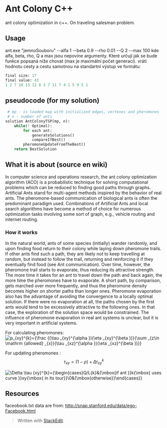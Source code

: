# Ant Colony C++
ant colony optimization in c++. On traveling salesman problem.

## Usage
ant.exe "jemnoSouboru" --alfa 1 --beta 0.9 --rho 0.01 --Q 2 --max 100
kde alfa, beta, rho, Q a max jsou nepovine argumenty. Které určují jak se bude funkce popsaná níže chovat (max je maximální počet generací). 
vrátí hodnotu cesty a cestu samotnou na standartní výstup ve formátu:
``` python
final size: 17
final value: 43
1 2 7 10 13 12 8 3 7 11 7 4 1 5 9 5 1
```

## pseudocode (for my solution)
``` python
 # mp - is loaded map with initialized edges, vertexes and pheromones
 # n - number of ants
solution AntColonyTSP(mp, n): 
    while(! Optimal):
		for each ant:
			generateSolutions()
			compareIfBest()
		pheromoneUpdateFromTheBest()
	return BestSolution
```

## What it is about (source en wiki) 
In computer science and operations research, the ant colony optimization algorithm (ACO) is a probabilistic technique for solving computational problems which can be reduced to finding good paths through graphs.
 Artificial Ants stand for multi-agent methods inspired by the behavior of real ants. The pheromone-based communication of biological ants is often the predominant paradigm used.
 Combinations of Artificial Ants and local search algorithms have become a method of choice for numerous optimization tasks involving some sort of graph, e.g., vehicle routing and internet routing.

### How it works
	
In the natural world, ants of some species (initially) wander randomly, and upon finding food return to their colony while laying down pheromone trails.
If other ants find such a path, they are likely not to keep travelling at random, but instead to follow the trail, returning and reinforcing it if they eventually find food (see Ant communication). 
Over time, however, the pheromone trail starts to evaporate, thus reducing its attractive strength. The more time it takes for an ant to travel down the path and back again, the more time the pheromones have to evaporate.
 A short path, by comparison, gets marched over more frequently, and thus the pheromone density becomes higher on shorter paths than longer ones.
 Pheromone evaporation also has the advantage of avoiding the convergence to a locally optimal solution.
 If there were no evaporation at all, the paths chosen by the first ants would tend to be excessively attractive to the following ones.
 In that case, the exploration of the solution space would be constrained. The influence of pheromone evaporation in real ant systems is unclear, but it is very important in artificial systems.

For calculating pheromones:
![p_{xy}^{k}={\frac {(\tau _{xy}^{\alpha })(\eta _{xy}^{\beta })}{\sum _{z\in \mathrm {allowed} _{x}}(\tau _{xz}^{\alpha })(\eta _{xz}^{\beta })}}](https://wikimedia.org/api/rest_v1/media/math/render/svg/a55af3e02c1e319b5b8be2c626e6cf851e8078f9)

For updating pheromones :
$$
\tau_{xy} = (1 - \rho) + \Delta\tau_{xy}^k
$$

![\Delta \tau _{xy}^{k}={\begin{cases}Q/L_{k}&{\mbox{if ant }}k{\mbox{ uses curve }}xy{\mbox{ in its tour}}\\0&{\mbox{otherwise}}\end{cases}}](https://wikimedia.org/api/rest_v1/media/math/render/svg/da75f512c94f2b2737112bebbf97539f5f6928c0)

## Resources
faceobook.txt data are from: http://snap.stanford.edu/data/ego-Facebook.html

> Written with [StackEdit](https://stackedit.io/).
